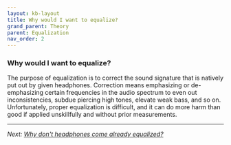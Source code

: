 ```yaml
---
layout: kb-layout
title: Why would I want to equalize?
grand_parent: Theory
parent: Equalization
nav_order: 2
---
```


### Why would I want to equalize?

The purpose of equalization is to correct the sound signature that is natively put out by given headphones. Correction means emphasizing or de-emphasizing certain frequencies in the audio spectrum to even out inconsistencies, subdue piercing high tones, elevate weak bass, and so on. Unfortunately, proper equalization is difficult, and it can do more harm than good if applied unskillfully and without prior measurements.

---

*Next: [Why don't headphones come already equalized?](../why-produce/index.md)*
